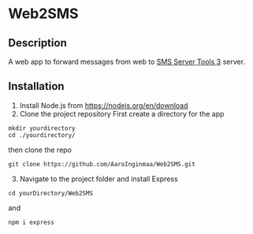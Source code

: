# Web2SMS
## Description
A web app to forward messages from web to [SMS Server Tools 3](http://smstools3.kekekasvi.com/) server.
## Installation
1. Install Node.js from https://nodejs.org/en/download
2. Clone the project repository
First create a directory for the app
```
mkdir yourdirectory
cd ./yourdirectory/
```
then clone the repo
```
git clone https://github.com/AaroInginmaa/Web2SMS.git
```
3. Navigate to the project folder and install Express
```
cd yourDirectory/Web2SMS
```
and
```
npm i express
```